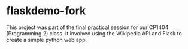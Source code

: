 # flaskdemo-fork

This project was part of the final practical session for our CP1404 (Programming 2) class. 
It involved using the Wikipedia API and Flask to create a simple python web app.
